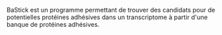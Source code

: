 BaStick est un programme permettant de trouver des candidats pour de potentielles protéines adhésives dans un transcriptome à partir d'une banque de protéines adhésives.
